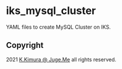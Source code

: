 # iks_mysql_cluster

YAML files to create MySQL Cluster on IKS.


## Copyright

2021 [K.Kimura @ Juge.Me](https://github.com/dotnsf) all rights reserved.
